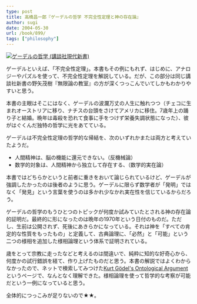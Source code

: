 ```yaml
---
type: post
title: 高橋昌一郎『ゲーデルの哲学 不完全性定理と神の存在論』
author: sugi
date: 2004-05-30
url: /book/899/
tags: ["philosophy"]
---
```

<a href="http://www.amazon.co.jp/exec/obidos/ASIN/406149466X/chezsugi-22/ref=nosim/" name="amazletlink" target="_blank"><img src="http://ecx.images-amazon.com/images/I/41Z2HYZ8C0L.jpg" alt="ゲーデルの哲学 (講談社現代新書)" style="border: none;" class="alignleft" /></a>

ゲーデルといえば、「不完全性定理」。本書もその例にもれず、はじめに、アナロジーやパズルを使って、不完全性定理を解説している。だが、この部分は同じ講談社新書の野矢茂樹『無限論の教室』の方が深くつっこんでいてしかもわかりやすいと思う。

本書の主眼はそこにはなく、ゲーデルの波瀾万丈の人生に触れつつ（チェコに生まれオーストリアに移り、ナチスの台頭をさけてアメリカに移住。7歳年上の踊り子と結婚。晩年は毒殺を恐れて食事に手をつけず栄養失調状態になった）、彼がはぐくんだ独特の哲学に光をあてている。

ゲーデルは不完全性定理の哲学的な帰結を、次のいずれかまたは両方と考えていたようだ。

- 人間精神は、脳の機能に還元できない。（反機械論）
- 数学的対象は、人間精神から独立して存在する、（数学的実在論）

本書ではどちらかというと前者に重きをおいて論じられているけど、ゲーデルが強調したかったのは後者のように思う。ゲーデルに限らず数学者が「発明」ではなく「発見」という言葉を使うのは多かれ少なかれ実在性を信じているからだろう。

ゲーデルの哲学のもうひとつのトピックが何度か試みていたとされる神の存在論的証明だ。最終的に形になったのは晩年の1970年という日付のものだ。ただし、生前は公開されず、死後にあきらかになっている。それは神を「すべての肯定的な性質をもったもの」と定義して、古典論理に、「必然」と「可能」という二つの様相を追加した様相論理という体系で証明されている。

歳をとって宗教に走ったなどと考えるのは間違いで、純粋に知的な好奇心から、何度かの試行錯誤を経て、作り上げたものだと思う。本書の解説ではよくわからなかったので、ネットで検索してみつけた[Kurt Gödel's Ontological Argument](http://www.stats.uwaterloo.ca/~cgsmall/ontology.html)というページで、なんとなく理解できた。様相論理を使って哲学的な考察が可能だという一例になっていると思う。

全体的につっこみが足りないので★★。
